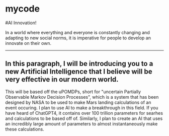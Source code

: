 # mycode

#AI Innovation!

In a world where everything and everyone is constantly changing and adapting to new social norms, it is imperative for people to develop an innovate on their own.

---
In this paragraph, I will be introducing you to a new Artificial Intelligence that I believe will be very effective in our modern world.
---

This will be based off the uPOMDPs, short for "uncertain Partially Observable Markov Decision Processes", which is a system that has been designed by NASA to be used to make Mars landing calculations of an event occuring. I plan to use AI to make a breakthrough in this field. If you have heard of ChatGPT4, it contains over 100 trillion parameters for searhes and calculations to be based off of. Similarly, I plan to create an AI that uses an incredibly large amount of parameters to almost instantaneously make these calculations.
